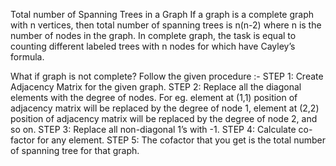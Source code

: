 Total number of Spanning Trees in a Graph
If a graph is a complete graph with n vertices, then total number of spanning trees is n(n-2) where n is the number of nodes in the graph. In complete graph, the task is equal to counting different labeled trees with n nodes for which have Cayley’s formula.

What if graph is not complete?
Follow the given procedure :-
STEP 1: Create Adjacency Matrix for the given graph.
STEP 2: Replace all the diagonal elements with the degree of nodes. For eg. element at (1,1) position of adjacency matrix will be replaced by the degree of node 1, element at (2,2) position of adjacency matrix will be replaced by the degree of node 2, and so on.
STEP 3: Replace all non-diagonal 1’s with -1.
STEP 4: Calculate co-factor for any element.
STEP 5: The cofactor that you get is the total number of spanning tree for that graph.
